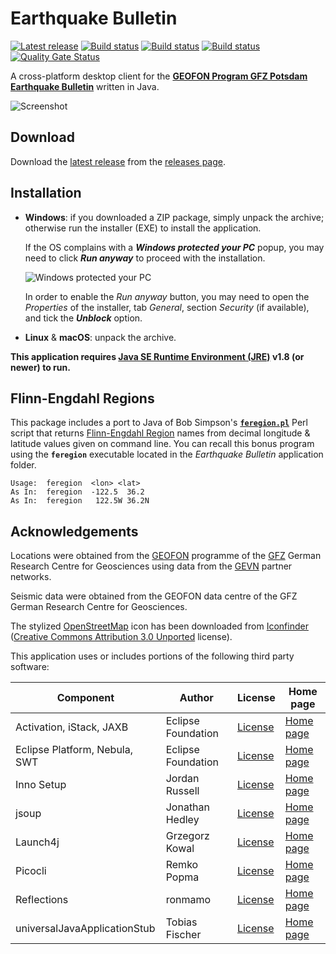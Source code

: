 Earthquake Bulletin
===================

[![Latest release](https://img.shields.io/github/release/albertus82/earthquake-bulletin.svg)](https://github.com/albertus82/earthquake-bulletin/releases/latest)
[![Build status](https://github.com/albertus82/earthquake-bulletin/workflows/build/badge.svg)](https://github.com/albertus82/earthquake-bulletin/actions)
[![Build status](https://ci.appveyor.com/api/projects/status/github/albertus82/earthquake-bulletin?branch=master&svg=true)](https://ci.appveyor.com/project/albertus82/earthquake-bulletin)
[![Build status](https://dev.azure.com/albertus82/earthquake-bulletin/_apis/build/status/master)](https://dev.azure.com/albertus82/earthquake-bulletin/_build/latest)
[![Quality Gate Status](https://sonarcloud.io/api/project_badges/measure?project=it.albertus%3Aearthquake-bulletin&metric=alert_status)](https://sonarcloud.io/dashboard?id=it.albertus%3Aearthquake-bulletin)

A cross-platform desktop client for the [**GEOFON Program GFZ Potsdam Earthquake Bulletin**](https://geofon.gfz-potsdam.de/eqinfo/list.php) written in Java.

![Screenshot](https://user-images.githubusercontent.com/8672431/111201952-9b90b100-85c3-11eb-8b95-20f70741e519.png)

## Download

Download the [latest release](https://github.com/albertus82/earthquake-bulletin/releases/latest) from the [releases page](https://github.com/albertus82/earthquake-bulletin/releases).

## Installation

* **Windows**: if you downloaded a ZIP package, simply unpack the archive; otherwise run the installer (EXE) to install the application.

  If the OS complains with a ***Windows protected your PC*** popup, you may need to click ***Run anyway*** to proceed with the installation.

  ![Windows protected your PC](https://user-images.githubusercontent.com/8672431/31048995-7145b034-a62a-11e7-860b-c477237145ce.png)

  In order to enable the *Run anyway* button, you may need to open the *Properties* of the installer, tab *General*, section *Security* (if available), and tick the ***Unblock*** option.
* **Linux** & **macOS**: unpack the archive.

**This application requires [Java SE Runtime Environment (JRE)](https://www.java.com) v1.8 (or newer) to run.**

## Flinn-Engdahl Regions

This package includes a port to Java of Bob Simpson's [**`feregion.pl`**](https://bit.ly/feregion) Perl script that returns [Flinn-Engdahl Region](https://earthquake.usgs.gov/data/flinn_engdahl.php) names from decimal longitude & latitude values given on command line. You can recall this bonus program using the **`feregion`** executable located in the *Earthquake Bulletin* application folder.
```
Usage:  feregion  <lon> <lat>
As In:  feregion  -122.5  36.2
As In:  feregion   122.5W 36.2N
```

## Acknowledgements

Locations were obtained from the [GEOFON](https://geofon.gfz-potsdam.de) programme of the [GFZ](https://www.gfz-potsdam.de) German Research Centre for Geosciences using data from the [GEVN](https://geofon.gfz-potsdam.de/eqinfo/gevn/) partner networks.

Seismic data were obtained from the GEOFON data centre of the GFZ German Research Centre for Geosciences.

The stylized [OpenStreetMap](https://www.openstreetmap.org) icon has been downloaded from [Iconfinder](https://www.iconfinder.com/icons/4691290/openstreetmap_icon) ([Creative Commons Attribution 3.0 Unported](https://creativecommons.org/licenses/by/3.0/) license).

This application uses or includes portions of the following third party software:

|Component                    |Author                     |License                                                     |Home page                                     |
|-----------------------------|------------------|------------------------------------------------------------|-------------------------------------------------------|
|Activation, iStack, JAXB     |Eclipse Foundation|[License](https://www.eclipse.org/org/documents/edl-v10.php)|[Home page](https://projects.eclipse.org/projects/ee4j)|
|Eclipse Platform, Nebula, SWT|Eclipse Foundation|[License](https://www.eclipse.org/legal/epl-2.0/)           |[Home page](https://www.eclipse.org)                   |
|Inno Setup                   |Jordan Russell    |[License](https://jrsoftware.org/files/is/license.txt)      |[Home page](https://jrsoftware.org/isinfo.php)         |
|jsoup                        |Jonathan Hedley   |[License](https://jsoup.org/license)                        |[Home page](https://jsoup.org)                         |
|Launch4j                     |Grzegorz Kowal    |[License](https://opensource.org/licenses/BSD-3-Clause)     |[Home page](http://launch4j.sourceforge.net)           |
|Picocli                      |Remko Popma       |[License](https://git.io/JUqAY)                             |[Home page](https://picocli.info)                      |
|Reflections                  |ronmamo           |[License](https://git.io/Jtp8i)                             |[Home page](https://git.io/Jtp81)                      |
|universalJavaApplicationStub |Tobias Fischer    |[License](https://git.io/JUqAq)                             |[Home page](https://git.io/JUqAF)                      |
